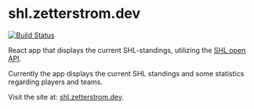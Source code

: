 # shl.zetterstrom.dev

[![Build Status](https://travis-ci.org/viktorzetterstrom/shl.svg?branch=master)](https://travis-ci.org/viktorzetterstrom/shl)

React app that displays the current SHL-standings, utilizing the [SHL open API](http://doc.openapi.shl.se/).

Currently the app displays the current SHL standings and some statistics regarding players and teams.

Visit the site at: [shl.zetterstrom.dev](https://shl.zetterstrom.dev). 
